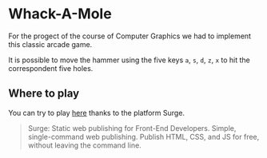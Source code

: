 # Whack-A-Mole

For the progect of the course of Computer Graphics we had to implement this classic arcade game. <br />

It is possible to move the hammer using the five keys `a`, `s`, `d`, `z`, `x` to hit the correspondent five holes. <br />

## Where to play
You can try to play [here](http://string-simulator.surge.sh/) thanks to the platform Surge.

>Surge: Static web publishing for Front-End Developers. Simple, single-command web publishing. Publish HTML, CSS, and JS for free, without leaving the command line.
